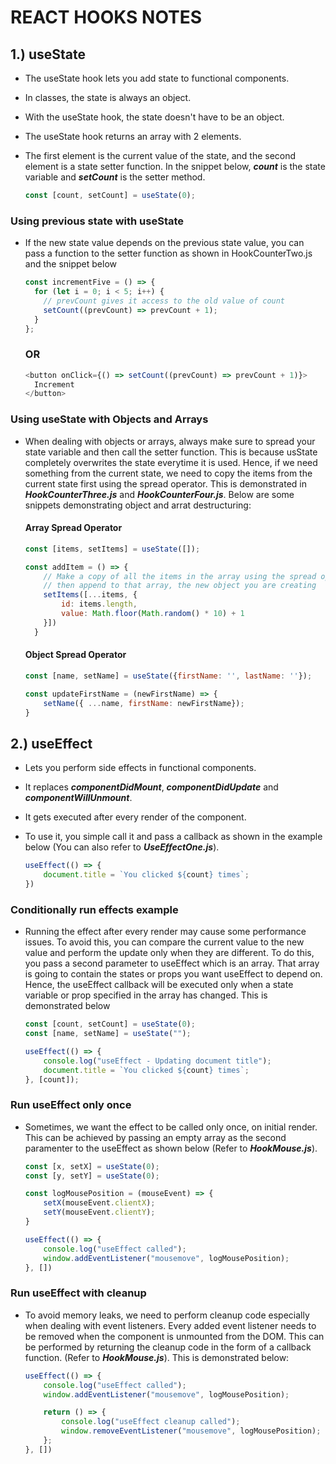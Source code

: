 # REACT HOOKS NOTES

## 1.) useState

- The useState hook lets you add state to functional components.
- In classes, the state is always an object.
- With the useState hook, the state doesn't have to be an object.
- The useState hook returns an array with 2 elements.
- The first element is the current value of the state, and the second element is a state setter function. In the snippet below, _**count**_ is the state variable and _**setCount**_ is the setter method.

  ```js
  const [count, setCount] = useState(0);
  ```

### Using previous state with useState

- If the new state value depends on the previous state value, you can pass a function to the setter function as shown in HookCounterTwo.js and the snippet below

  ```js
  const incrementFive = () => {
    for (let i = 0; i < 5; i++) {
      // prevCount gives it access to the old value of count
      setCount((prevCount) => prevCount + 1);
    }
  };
  ```

  ### OR

  ```js
  <button onClick={() => setCount((prevCount) => prevCount + 1)}>
    Increment
  </button>
  ```

### Using useState with Objects and Arrays

- When dealing with objects or arrays, always make sure to spread your state variable and then call the setter function. This is because usState completely overwrites the state everytime it is used. Hence, if we need something from the current state, we need to copy the items from the current state first using the spread operator. This is demonstrated in _**HookCounterThree.js**_ and _**HookCounterFour.js**_. Below are some snippets demonstrating object and arrat destructuring:

  #### Array Spread Operator

  ```js
  const [items, setItems] = useState([]);

  const addItem = () => {
      // Make a copy of all the items in the array using the spread operator, 
      // then append to that array, the new object you are creating
      setItems([...items, {
          id: items.length,
          value: Math.floor(Math.random() * 10) + 1
      }])
    }
  ```

  #### Object Spread Operator

  ```js
  const [name, setName] = useState({firstName: '', lastName: ''});

  const updateFirstName = (newFirstName) => {
      setName({ ...name, firstName: newFirstName});
  }
  ```

## 2.) useEffect

- Lets you perform side effects in functional components.
- It replaces _**componentDidMount**_, _**componentDidUpdate**_ and _**componentWillUnmount**_.
- It gets executed after every render of the component.
- To use it, you simple call it and pass a callback as shown in the example below (You can also refer to _**UseEffectOne.js**_).

  ```js
  useEffect(() => {
      document.title = `You clicked ${count} times`;
  })
  ```

### Conditionally run effects example

- Running the effect after every render may cause some performance issues. To avoid this, you can compare the current value to the new value and perform the update only when they are different. To do this, you pass a second parameter to useEffect which is an array. That array is going to contain the states or props you want useEffect to depend on. Hence, the useEffect callback will be executed only when a state variable or prop specified in the array has changed. This is demonstrated below

  ```js
  const [count, setCount] = useState(0);
  const [name, setName] = useState("");

  useEffect(() => {
      console.log("useEffect - Updating document title");
      document.title = `You clicked ${count} times`;
  }, [count]);
  ```

### Run useEffect only once

- Sometimes, we want the effect to be called only once, on initial render. This can be achieved by passing an empty array as the second paramenter to the useEffect as shown below (Refer to _**HookMouse.js**_).

  ```js
  const [x, setX] = useState(0);
  const [y, setY] = useState(0);

  const logMousePosition = (mouseEvent) => {
      setX(mouseEvent.clientX);
      setY(mouseEvent.clientY);
  }

  useEffect(() => {
      console.log("useEffect called");
      window.addEventListener("mousemove", logMousePosition);
  }, [])
  ```

### Run useEffect with cleanup

- To avoid memory leaks, we need to perform cleanup code especially when dealing with event listeners. Every added event listener needs to be removed when the component is unmounted from the DOM. This can be performed by returning the cleanup code in the form of a callback function. (Refer to _**HookMouse.js**_). This is demonstrated below:

  ```js
  useEffect(() => {
      console.log("useEffect called");
      window.addEventListener("mousemove", logMousePosition);

      return () => {
          console.log("useEffect cleanup called");
          window.removeEventListener("mousemove", logMousePosition);
      };
  }, [])
  ```
